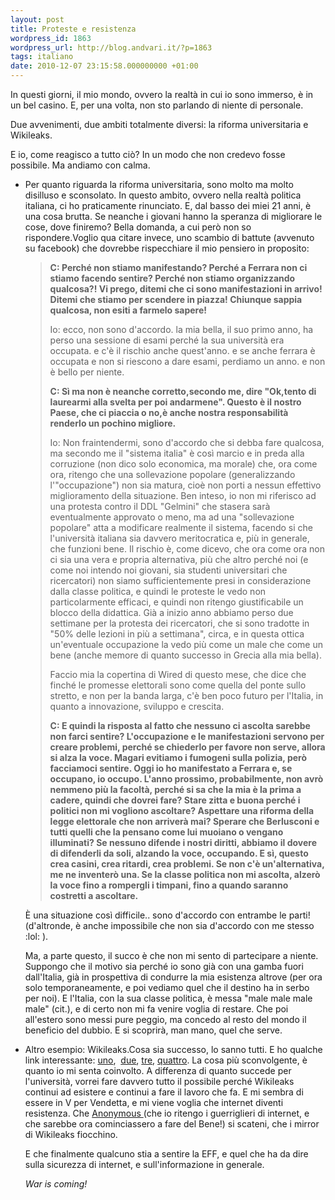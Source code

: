 ```yaml
---
layout: post
title: Proteste e resistenza
wordpress_id: 1863
wordpress_url: http://blog.andvari.it/?p=1863
tags: italiano
date: 2010-12-07 23:15:58.000000000 +01:00
---
```

In questi giorni, il mio mondo, ovvero la realtà in cui io sono immerso, è in un bel casino. E, per una volta, non sto parlando di niente di personale.

Due avvenimenti, due ambiti totalmente diversi: la riforma universitaria e Wikileaks.

E io, come reagisco a tutto ciò? In un modo che non credevo fosse possibile. Ma andiamo con calma.
<ul>
	<li>Per quanto riguarda la riforma universitaria, sono molto ma molto disilluso e sconsolato. In questo ambito, ovvero nella realtà politica italiana, ci ho praticamente rinunciato. E, dal basso dei miei 21 anni, è una cosa brutta. Se neanche i giovani hanno la speranza di migliorare le cose, dove finiremo? Bella domanda, a cui però non so rispondere.Voglio qua citare invece, uno scambio di battute (avvenuto su facebook) che dovrebbe rispecchiare il mio pensiero in proposito:
<blockquote><strong>C: Perché non stiamo manifestando? Perché a Ferrara non ci stiamo facendo sentire? Perché non stiamo organizzando qualcosa?! Vi prego, ditemi che ci sono manifestazioni in arrivo! Ditemi che stiamo per scendere in piazza! Chiunque sappia qualcosa, non esiti a farmelo sapere!</strong>

Io: ecco, non sono d'accordo. la mia bella, il suo primo anno, ha perso una sessione di esami perché la sua università era occupata. e c'è il rischio anche quest'anno. e se anche ferrara è occupata e non si riescono a dare esami, perdiamo un anno. e non è bello per niente.

<strong>C: Sì ma non è neanche corretto,secondo me, dire "Ok,tento di laurearmi alla svelta per poi andarmene". Questo è il nostro Paese, che ci piaccia o no,è anche nostra responsabilità renderlo un pochino migliore.</strong>

Io: Non fraintendermi, sono d'accordo che si debba fare qualcosa, ma secondo me il "sistema italia" è così marcio e in preda alla corruzione (non dico solo economica, ma morale) che, ora come ora, ritengo che una sollevazione popolare (generalizzando l'"occupazione") non sia matura, cioè non porti a nessun effettivo miglioramento della situazione.
Ben inteso, io non mi riferisco ad una protesta contro il DDL "Gelmini" che stasera sarà eventualmente approvato o meno, ma ad una "sollevazione popolare" atta a modificare realmente il sistema, facendo si che l'università italiana sia davvero meritocratica e, più in generale, che funzioni bene.
Il rischio è, come dicevo, che ora come ora non ci sia una vera e propria alternativa, più che altro perché noi (e come noi intendo noi giovani, sia studenti universitari che ricercatori) non siamo sufficientemente presi in considerazione dalla classe politica, e quindi le proteste le vedo non particolarmente efficaci, e quindi non ritengo giustificabile un blocco della didattica. Già a inizio anno abbiamo perso due settimane per la protesta dei ricercatori, che si sono tradotte in "50% delle lezioni in più a settimana", circa, e in questa ottica un'eventuale occupazione la vedo più come un male che come un bene (anche memore di quanto successo in Grecia alla mia bella).

Faccio mia la copertina di Wired di questo mese, che dice che finché le promesse elettorali sono come quella del ponte sullo stretto, e non per la banda larga, c'è ben poco futuro per l'Italia, in quanto a innovazione, sviluppo e crescita.

<strong>C: E quindi la risposta al fatto che nessuno ci ascolta sarebbe non farci sentire?
L'occupazione e le manifestazioni servono per creare problemi, perché se chiederlo per favore non serve, allora si alza la voce.
Magari evitiamo i fumogeni sulla polizia, però facciamoci sentire.
Oggi io ho manifestato a Ferrara e, se occupano, io occupo.
L'anno prossimo, probabilmente, non avrò nemmeno più la facoltà, perché si sa che la mia è la prima a cadere, quindi che dovrei fare? Stare zitta e buona perché i politici non mi vogliono ascoltare?
Aspettare una riforma della legge elettorale che non arriverà mai?
Sperare che Berlusconi e tutti quelli che la pensano come lui muoiano o vengano illuminati?
Se nessuno difende i nostri diritti, abbiamo il dovere di difenderli da soli, alzando la voce, occupando. E sì, questo crea casini, crea ritardi, crea problemi.
Se non c'è un'alternativa, me ne inventerò una.
Se la classe politica non mi ascolta, alzerò la voce fino a rompergli i timpani, fino a quando saranno costretti a ascoltare.</strong></blockquote>
È una situazione così difficile.. sono d'accordo con entrambe le parti! (d'altronde, è anche impossibile che non sia d'accordo con me stesso :lol: ).

Ma, a parte questo, il succo è che non mi sento di partecipare a niente. Suppongo che il motivo sia perché io sono già con una gamba fuori dall'Italia, già in prospettiva di condurre la mia esistenza altrove (per ora solo temporaneamente, e poi vediamo quel che il destino ha in serbo per noi). E l'Italia, con la sua classe politica, è messa "male male male male" (cit.), e di certo non mi fa venire voglia di restare. Che poi all'estero sono messi pure peggio, ma concedo al resto del mondo il beneficio del dubbio. E si scoprirà, man mano, quel che serve.</li>
	<li>Altro esempio: Wikileaks.Cosa sia successo, lo sanno tutti. E ho qualche link interessante: <a href="http://rww.to/ezDyte">uno</a>,  <a href="http://bit.ly/gr8Wuz">due</a>, <a href="http://ow.ly/3j91p">tre</a>, <a href="http://t.co/5Y8fnb5">quattro</a>.
La cosa più sconvolgente, è quanto io mi senta coinvolto. A differenza di quanto succede per l'università, vorrei fare davvero tutto il possibile perché Wikileaks continui ad esistere e continui a fare il lavoro che fa.
E mi sembra di essere in V per Vendetta, e mi viene voglia che internet diventi resistenza. Che <a href="http://en.wikipedia.org/wiki/Anonymous_(group)">Anonymous </a>(che io ritengo i guerriglieri di internet, e che sarebbe ora cominciassero a fare del Bene!) si scateni, che i mirror di Wikileaks fiocchino.

E che finalmente qualcuno stia a sentire la EFF, e quel che ha da dire sulla sicurezza di internet, e sull'informazione in generale.

<em>War is coming!</em></li>
</ul>
